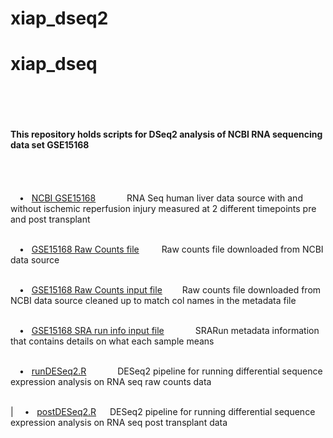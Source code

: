 # xiap_dseq2

# xiap_dseq
<br><br><br><br>
<b>This repository holds scripts for DSeq2 analysis of NCBI RNA sequencing data set GSE15168</b><br><br>
<br><br><br>
&emsp;<span>&#8226;</span> &nbsp; [NCBI GSE15168](https://www.ncbi.nlm.nih.gov/geo/query/acc.cgi?acc=GSE151648) &emsp;&emsp;&emsp; RNA Seq human liver data source 
with and without ischemic reperfusion injury measured at 2 different timepoints pre and post transplant<br><br>

&emsp;<span>&#8226;</span> &nbsp; [GSE15168 Raw Counts file](https://github.com/msamm00/xiap_dseq/GSE151648_liver-iri-counts.txt.gz) &emsp;&emsp; Raw counts file downloaded from NCBI data source<br><br>


&emsp;<span>&#8226;</span> &nbsp; [GSE15168 Raw Counts input file](https://github.com/msamm00/xiap_dseq/GSE151648_liver-iri-counts_cleaned.txt)  &emsp;&emsp;Raw counts file downloaded from NCBI data source cleaned up to match col names in the metadata file<br><br>



&emsp;<span>&#8226;</span> &nbsp; [GSE15168 SRA run info input file](https://github.com/msamm00/xiap_dseq/SraRunTable.txt)  &emsp; &emsp;&emsp;SRARun metadata information that contains details on what each sample means<br><br>



&emsp;<span>&#8226;</span> &nbsp; [runDESeq2.R](https://github.com/msamm00/xiap_dseq/runDESeq2.R)  &emsp;&emsp;&emsp; DESeq2 pipeline for running differential sequence expression analysis on RNA seq raw counts data<br><br>



| &emsp;<span>&#8226;</span> &nbsp; [postDESeq2.R](https://github.com/msamm00/xiap_dseq/postDESeq2.R)  &emsp; DESeq2 pipeline for running differential sequence expression analysis on RNA seq post transplant data<br><br>
